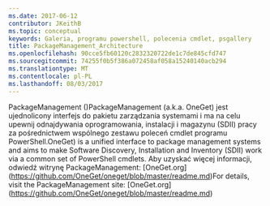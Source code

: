 ```yaml
---
ms.date: 2017-06-12
contributor: JKeithB
ms.topic: conceptual
keywords: Galeria, programu powershell, polecenia cmdlet, psgallery
title: PackageManagement_Architecture
ms.openlocfilehash: 90cce5fb60120c2832320722de1c7de845cfd747
ms.sourcegitcommit: 74255f0b5f386a072458af058a15240140acb294
ms.translationtype: MT
ms.contentlocale: pl-PL
ms.lasthandoff: 08/03/2017
---
```

<span data-ttu-id="f254d-103">PackageManagement ()</span><span class="sxs-lookup"><span data-stu-id="f254d-103">PackageManagement (a.k.a.</span></span> <span data-ttu-id="f254d-104">OneGet) jest ujednolicony interfejs do pakietu zarządzania systemami i ma na celu upewnij odnajdywania oprogramowania, instalacji i magazynu (SDII) pracy za pośrednictwem wspólnego zestawu poleceń cmdlet programu PowerShell.</span><span class="sxs-lookup"><span data-stu-id="f254d-104">OneGet) is a unified interface to package management systems and aims to make Software Discovery, Installation and Inventory (SDII) work via a common set of PowerShell cmdlets.</span></span> <span data-ttu-id="f254d-105">Aby uzyskać więcej informacji, odwiedź witrynę PackageManagement: [OneGet.org] (https://github.com/OneGet/oneget/blob/master/readme.md)</span><span class="sxs-lookup"><span data-stu-id="f254d-105">For details, visit the PackageManagement site: [OneGet.org] (https://github.com/OneGet/oneget/blob/master/readme.md)</span></span>

